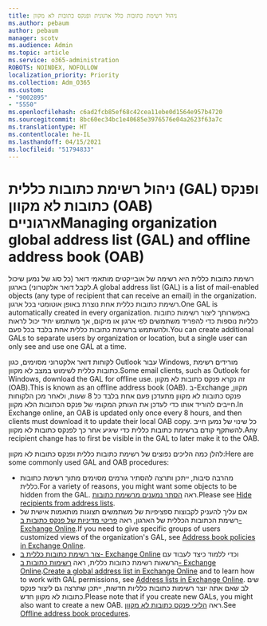 ```yaml
---
title: ניהול רשימת כתובות כלל ארגונית ופנקס כתובות לא מקוון
ms.author: pebaum
author: pebaum
manager: scotv
ms.audience: Admin
ms.topic: article
ms.service: o365-administration
ROBOTS: NOINDEX, NOFOLLOW
localization_priority: Priority
ms.collection: Adm_O365
ms.custom:
- "9002895"
- "5550"
ms.openlocfilehash: c6ad2fcb85ef68c42cea11ebe0d1564e957b4720
ms.sourcegitcommit: 8bc60ec34bc1e40685e3976576e04a2623f63a7c
ms.translationtype: HT
ms.contentlocale: he-IL
ms.lasthandoff: 04/15/2021
ms.locfileid: "51794833"
---
```

# <a name="managing-organization-global-address-list-gal-and-offline-address-book-oab"></a><span data-ttu-id="b682e-102">ניהול רשימת כתובות כללית (GAL) ופנקס כתובות לא מקוון (OAB) ארגוניים</span><span class="sxs-lookup"><span data-stu-id="b682e-102">Managing organization global address list (GAL) and offline address book (OAB)</span></span>

<span data-ttu-id="b682e-103">רשימת כתובות כללית היא רשימה של אובייקטים מותאמי דואר (כל סוג של נמען שיכול לקבל דואר אלקטרוני) בארגון.</span><span class="sxs-lookup"><span data-stu-id="b682e-103">A global address list (GAL) is a list of mail-enabled objects (any type of recipient that can receive an email) in the organization.</span></span> <span data-ttu-id="b682e-104">רשימת כתובות כללית אחת נוצרת באופן אוטומטי בכל ארגון.</span><span class="sxs-lookup"><span data-stu-id="b682e-104">One GAL is automatically created in every organization.</span></span> <span data-ttu-id="b682e-105">באפשרותך ליצור רשימות כתובות כלליות נוספות כדי להפריד משתמשים לפי ארגון או מיקום, אך משתמש יחיד יכול לראות ולהשתמש ברשימת כתובות כללית אחת בלבד בכל פעם.</span><span class="sxs-lookup"><span data-stu-id="b682e-105">You can create additional GALs to separate users by organization or location, but a single user can only see and use one GAL at a time.</span></span>

<span data-ttu-id="b682e-106">לקוחות דואר אלקטרוני מסוימים, כגון Outlook עבור Windows, מורידים רשימת כתובות כללית לשימוש במצב לא מקוון.</span><span class="sxs-lookup"><span data-stu-id="b682e-106">Some email clients, such as Outlook for Windows, download the GAL for offline use.</span></span> <span data-ttu-id="b682e-107">זה נקרא פנקס כתובות לא מקוון (OAB).</span><span class="sxs-lookup"><span data-stu-id="b682e-107">This is known as an offline address book (OAB).</span></span> <span data-ttu-id="b682e-108">ב-Exchange מקוון, פנקס כתובות לא מקוון מתעדכן פעם אחת בלבד כל 8 שעות, ולאחר מכן הלקוחות חייבים להוריד אותו כדי לעדכן את העותק המקומי של פנקס הכתובות הלא מקוון.</span><span class="sxs-lookup"><span data-stu-id="b682e-108">In Exchange online, an OAB is updated only once every 8 hours, and then clients must download it to update their local OAB copy.</span></span> <span data-ttu-id="b682e-109">כל שינוי של נמען חייב להשתקף קודם ברשימת כתובות כללית כדי שיגיע אחר כך לפנקס כתובות לא מקוון.</span><span class="sxs-lookup"><span data-stu-id="b682e-109">Any recipient change has to first be visible in the GAL to later make it to the OAB.</span></span>

<span data-ttu-id="b682e-110">להלן כמה הליכים נפוצים של רשימת כתובות כללית ופנקס כתובות לא מקוון:</span><span class="sxs-lookup"><span data-stu-id="b682e-110">Here are some commonly used GAL and OAB procedures:</span></span>

- <span data-ttu-id="b682e-111">מהרבה סיבות, ייתכן ותרצה להסתיר גורמים מסוימים מתוך רשימת כתובות כללית.</span><span class="sxs-lookup"><span data-stu-id="b682e-111">For a variety of reasons, you might want some objects to be hidden from the GAL.</span></span> <span data-ttu-id="b682e-112">ראה [הסתר נמענים מרשימת כתובות](https://docs.microsoft.com/exchange/address-books/address-lists/manage-address-lists#hide-recipients-from-address-lists).</span><span class="sxs-lookup"><span data-stu-id="b682e-112">Please see [Hide recipients from address lists](https://docs.microsoft.com/exchange/address-books/address-lists/manage-address-lists#hide-recipients-from-address-lists).</span></span>
- <span data-ttu-id="b682e-113">אם עליך להעניק לקבוצות ספציפיות של משתמשים תצוגות מותאמות אישית של רשימת הכתובות הכללית של הארגון, ראה [פריטי מדיניות של פנקס כתובות ב- Exchange Online](https://docs.microsoft.com/exchange/address-books/address-book-policies/address-book-policies).</span><span class="sxs-lookup"><span data-stu-id="b682e-113">If you need to give specific groups of users customized views of the organization's GAL, see [Address book policies in Exchange Online](https://docs.microsoft.com/exchange/address-books/address-book-policies/address-book-policies).</span></span>
- <span data-ttu-id="b682e-114">[צור רשימת כתובות כללית ב- Exchange Online](https://docs.microsoft.com/exchange/address-books/address-lists/create-global-address-list) וכדי ללמוד כיצד לעבוד עם הרשאות רשימת כתובות כללית, ראה [רשימות כתובות ב- Exchange Online](https://docs.microsoft.com/exchange/address-books/address-lists/address-lists).</span><span class="sxs-lookup"><span data-stu-id="b682e-114">[Create a global address list in Exchange Online](https://docs.microsoft.com/exchange/address-books/address-lists/create-global-address-list) and to learn how to work with GAL permissions, see [Address lists in Exchange Online](https://docs.microsoft.com/exchange/address-books/address-lists/address-lists).</span></span> <span data-ttu-id="b682e-115">שים לב שאם אתה יוצר רשימות כתובות כלליות חדשות, ייתכן שתרצה גם ליצור פנקס כתובות לא מקוון חדש.</span><span class="sxs-lookup"><span data-stu-id="b682e-115">Please note that if you create new GALs, you might also want to create a new OAB.</span></span> <span data-ttu-id="b682e-116">ראה [הליכי פנקס כתובות לא מקוון](https://docs.microsoft.com/exchange/address-books/offline-address-books/offline-address-book-procedures).</span><span class="sxs-lookup"><span data-stu-id="b682e-116">See [Offline address book procedures](https://docs.microsoft.com/exchange/address-books/offline-address-books/offline-address-book-procedures).</span></span>
